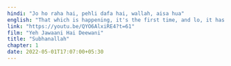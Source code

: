 ```yaml
---
hindi: "Jo ho raha hai, pehli dafa hai, wallah, aisa hua"
english: "That which is happening, it's the first time, and lo, it has happened"
link: "https://youtu.be/QYO6AlxiRE4?t=61"
film: "Yeh Jawaani Hai Deewani"
title: "Subhanallah"
chapter: 1
date: 2022-05-01T17:07:00+05:30
---
```



